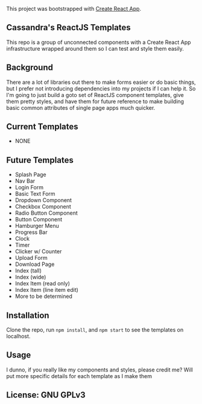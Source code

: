 This project was bootstrapped with [Create React App](https://github.com/facebook/create-react-app).

## Cassandra's ReactJS Templates

This repo is a group of unconnected components with a Create React App infrastructure wrapped around them so I can test and style them easily.

## Background

There are a lot of libraries out there to make forms easier or do basic things, but I prefer not introducing dependencies into my projects if I can help it.  So I'm going to just build a goto set of ReactJS component templates, give them pretty styles, and have them for future reference to make building
basic common attributes of single page apps much quicker.

## Current Templates
- NONE

## Future Templates
- Splash Page
- Nav Bar
- Login Form
- Basic Text Form
- Dropdown Component
- Checkbox Component
- Radio Button Component
- Button Component
- Hamburger Menu
- Progress Bar
- Clock
- Timer
- Clicker w/ Counter
- Upload Form
- Download Page
- Index (tall)
- Index (wide)
- Index Item (read only)
- Index Item (line item edit)
- More to be determined

## Installation

Clone the repo, run ```npm install```, and ```npm start``` to see the templates on localhost.

## Usage
I dunno, if you really like my components and styles, please credit me?  Will put more specific details for each template as I make them

## License: GNU GPLv3






